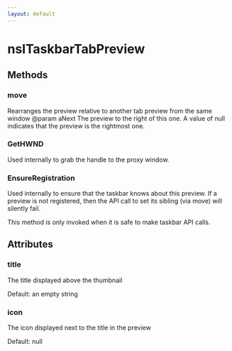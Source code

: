 ```yaml
---
layout: default
---
```


# nsITaskbarTabPreview #

## Methods ##

### move ###

Rearranges the preview relative to another tab preview from the same window
@param aNext The preview to the right of this one. A value of null
             indicates that the preview is the rightmost one.


### GetHWND ###

Used internally to grab the handle to the proxy window.


### EnsureRegistration ###

Used internally to ensure that the taskbar knows about this preview. If a
preview is not registered, then the API call to set its sibling (via move)
will silently fail.

This method is only invoked when it is safe to make taskbar API calls.


## Attributes ##

### title ###

The title displayed above the thumbnail

Default: an empty string


### icon ###

The icon displayed next to the title in the preview

Default: null

